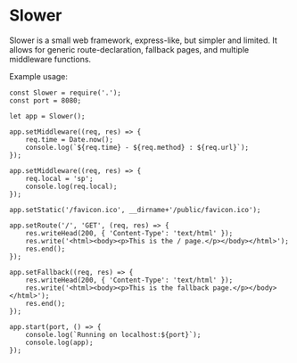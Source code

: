 # Slower

Slower is a small web framework, express-like, but simpler and limited.
It allows for generic route-declaration, fallback pages, and multiple middleware functions.


Example usage:
```
const Slower = require('.');
const port = 8080;

let app = Slower();

app.setMiddleware((req, res) => {
    req.time = Date.now();
    console.log(`${req.time} - ${req.method} : ${req.url}`);
});

app.setMiddleware((req, res) => {
    req.local = 'sp';
    console.log(req.local);
});

app.setStatic('/favicon.ico', __dirname+'/public/favicon.ico');

app.setRoute('/', 'GET', (req, res) => {
    res.writeHead(200, { 'Content-Type': 'text/html' }); 
    res.write('<html><body><p>This is the / page.</p></body></html>');
    res.end();
});

app.setFallback((req, res) => {
    res.writeHead(200, { 'Content-Type': 'text/html' }); 
    res.write('<html><body><p>This is the fallback page.</p></body></html>');
    res.end();
});

app.start(port, () => {
    console.log(`Running on localhost:${port}`);
    console.log(app);
});
```